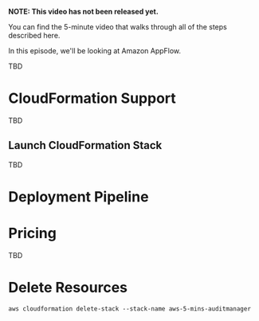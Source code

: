 **NOTE: This video has not been released yet.**

You can find the 5-minute video that walks through all of the steps described here. 

In this episode, we'll be looking at Amazon AppFlow. 

TBD


# CloudFormation Support
TBD


## Launch CloudFormation Stack

TBD


# Deployment Pipeline

# Pricing
TBD

# Delete Resources

```
aws cloudformation delete-stack --stack-name aws-5-mins-auditmanager
```